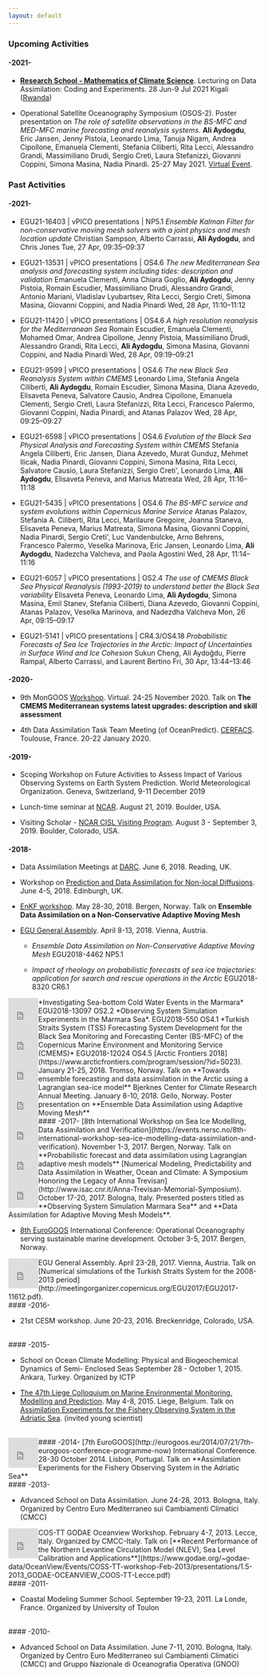 ```yaml
---
layout: default
---
```


###  Upcoming Activities

#### -2021-

- [**Research School - Mathematics of Climate Science**](https://mathclim-rwanda.sciencesconf.org). Lecturing on Data Assimilation: Coding and Experiments. 28 Jun-9 Jul 2021 Kigali ([Rwanda](https://www.cimpa.info/en/node/6474))

- Operational Satellite Oceanography Symposium (OSOS-2). Poster presentation on _The role of satellite observations in the BS-MFC and MED-MFC marine forecasting and reanalysis systems._ __Ali Aydogdu__, Eric Jansen, Jenny Pistoia, Leonardo Lima, Tanuja Nigam, Andrea Cipollone, Emanuela Clementi, Stefania Ciliberti, Rita Lecci, Alessandro Grandi, Massimiliano Drudi, Sergio Cretì, Laura Stefanizzi, Giovanni Coppini, Simona Masina, Nadia Pinardi. 25-27 May 2021. [Virtual Event](https://www.eumetsat.int/second-international-operational-satellite-oceanography-symposium-osos-2-25-27-may-2021).

###  Past Activities

#### -2021-

- EGU21-16403 | vPICO presentations | NP5.1
*Ensemble Kalman Filter for non-conservative moving mesh solvers with a joint physics and mesh location update*
Christian Sampson, Alberto Carrassi, __Ali Aydogdu__, and Chris Jones
Tue, 27 Apr, 09:35–09:37

- EGU21-13531 | vPICO presentations | OS4.6
*The new Mediterranean Sea analysis and forecasting system including tides: description and validation*
Emanuela Clementi, Anna Chiara Goglio, __Ali Aydogdu__, Jenny Pistoia, Romain Escudier, Massimiliano Drudi, Alessandro Grandi, Antonio Mariani, Vladislav Lyubartsev, Rita Lecci, Sergio Cretí, Simona Masina, Giovanni Coppini, and Nadia Pinardi
Wed, 28 Apr, 11:10–11:12

- EGU21-11420 | vPICO presentations | OS4.6
*A high resolution reanalysis for the Mediterranean Sea*
Romain Escudier, Emanuela Clementi, Mohamed Omar, Andrea Cipollone, Jenny Pistoia, Massimiliano Drudi, Alessandro Grandi, Rita Lecci, __Ali Aydogdu__, Simona Masina, Giovanni Coppini, and Nadia Pinardi
Wed, 28 Apr, 09:19–09:21

- EGU21-9599 | vPICO presentations | OS4.6
*The new Black Sea Reanalysis System within CMEMS*
Leonardo Lima, Stefania Angela Ciliberti, __Ali Aydogdu__, Romain Escudier, Simona Masina, Diana Azevedo, Elisaveta Peneva, Salvatore Causio, Andrea Cipollone, Emanuela Clementi, Sergio Cretì, Laura Stefanizzi, Rita Lecci, Francesco Palermo, Giovanni Coppini, Nadia Pinardi, and Atanas Palazov
Wed, 28 Apr, 09:25–09:27

- EGU21-6598 | vPICO presentations | OS4.6
*Evolution of the Black Sea Physical Analysis and Forecasting System within CMEMS*
Stefania Angela Ciliberti, Eric Jansen, Diana Azevedo, Murat Gunduz, Mehmet Ilicak, Nadia Pinardi, Giovanni Coppini, Simona Masina, Rita Lecci, Salvatore Causio, Laura Stefanizzi, Sergio Creti', Leonardo Lima, __Ali Aydogdu__, Elisaveta Peneva, and Marius Matreata
Wed, 28 Apr, 11:16–11:18

- EGU21-5435 | vPICO presentations | OS4.6
*The BS-MFC service and system evolutions within Copernicus Marine Service*
Atanas Palazov, Stefania A. Ciliberti, Rita Lecci, Marilaure Gregoire, Joanna Staneva, Elisaveta Peneva, Marius Matreata, Simona Masina, Giovanni Coppini, Nadia Pinardi, Sergio Creti', Luc Vandenbulcke, Arno Behrens, Francesco Palermo, Veselka Marinova, Eric Jansen, Leonardo Lima, __Ali Aydogdu__, Nadezcha Valcheva, and Paola Agostini
Wed, 28 Apr, 11:14–11:16

- EGU21-6057 | vPICO presentations | OS2.4
*The use of CMEMS Black Sea Physical Reanalysis (1993-2019) to understand better the Black Sea variability*
Elisaveta Peneva, Leonardo Lima, __Ali Aydogdu__, Simona Masina, Emil Stanev, Stefania Ciliberti, Diana Azevedo, Giovanni Coppini, Atanas Palazov, Veselka Marinova, and Nadezdha Valcheva
Mon, 26 Apr, 09:15–09:17

- EGU21-5141 | vPICO presentations | CR4.3/OS4.18
*Probabilistic Forecasts of Sea Ice Trajectories in the Arctic: Impact of Uncertainties in Surface Wind and Ice Cohesion*
Sukun Cheng, Ali Aydoğdu, Pierre Rampal, Alberto Carrassi, and Laurent Bertino
Fri, 30 Apr, 13:44–13:46

#### -2020-

- 9th MonGOOS [Workshop](http://www.mongoos.eu/documents/161745/192767/Agenda_MONGOOS_Workshop2020_Agenda_final.pdf/509e84dc-8059-46f8-b282-510b8ee880e5). Virtual. 24-25 November 2020. Talk on **The CMEMS Mediterranean systems latest upgrades: description and skill assessment**

- 4th Data Assimilation Task Team Meeting (of OceanPredict). [CERFACS](https://www.godae-oceanview.org/outreach/meetings-workshops/task-team-meetings/da-tt-meeting-2020). Toulouse, France. 20-22 January 2020.

#### -2019-

- Scoping Workshop on Future Activities to Assess Impact of Various Observing Systems on Earth System Prediction. World Meteorological Organization. Geneva, Switzerland, 9-11 December 2019

- Lunch-time seminar at [NCAR](https://staff.ucar.edu/for-staff/daily/calendar-event/cisl-visitor-program-data-assimilation-using-adaptive-non). August 21, 2019. Boulder, USA.

- Visiting Scholar - [NCAR CISL Visiting Program](https://www2.cisl.ucar.edu/cisl-visitor-program). August 3 - September 3, 2019. Boulder, Colorado, USA.

#### -2018-

- Data Assimilation Meetings at [DARC](http://www.met.reading.ac.uk/~darc/meetings). June 6, 2018. Reading, UK.

- Workshop on [Prediction and Data Assimilation for Non-local Diffusions](https://www.macs.hw.ac.uk/~hg94/da18). June 4-5, 2018. Edinburgh, UK.

- [EnKF workshop](https://www.iris.no/enkf/enkf-homepage). May 28-30, 2018. Bergen, Norway. Talk on **Ensemble Data Assimilation on a Non-Conservative Adaptive Moving Mesh**

- [EGU General Assembly](https://egu2018.eu). April 8-13, 2018. Vienna, Austria.

    - *Ensemble Data Assimilation on Non-Conservative Adaptive Moving Mesh* EGU2018-4462 NP5.1

    - *Impact of rheology on probabilistic forecasts of sea ice trajectories: application for search and rescue operations in the Arctic* EGU2018-8320 CR6.1

<div style="float: left; clear: left">
<iframe src="https://widgets.figshare.com/articles/6133214/embed?show_title=0" width="60" height="60" frameborder="0"></iframe>
</div>
*Investigating Sea-bottom Cold Water Events in the Marmara* EGU2018-13097 OS2.2 

<div style="float: left; clear: left">
<iframe src="https://widgets.figshare.com/articles/6133175/embed?show_title=0" width="60" height="60" frameborder="0"></iframe>
</div>
*Observing System Simulation Experiments in the Marmara Sea*. EGU2018-550 OS4.1

<div style="float: left; clear: left">
<iframe src="https://widgets.figshare.com/articles/6133199/embed?show_title=0" width="60" height="60" frameborder="0"></iframe>
</div>
*Turkish Straits System (TSS) Forecasting System Development for the Black Sea Monitoring and Forecasting Center (BS-MFC) of the Copernicus Marine Environment and Monitoring Service (CMEMS)* EGU2018-12024 OS4.5

<div style="float: left; clear: left">
<iframe src="https://widgets.figshare.com/articles/5821668/embed?show_title=0" width="60" height="60" frameborder="0"></iframe>
</div>
[Arctic Frontiers 2018](https://www.arcticfrontiers.com/program/session/?id=S023). January 21-25, 2018. Tromso, Norway. Talk on **Towards ensemble forecasting and data assimilation in the Arctic using a Lagrangian sea-ice model**

<div style="float: left; clear: left">
<iframe src="https://widgets.figshare.com/articles/5822082/embed?show_title=0" width="60" height="60" frameborder="0"></iframe>
</div>
Bjerknes Center for Climate Research Annual Meeting. January 8-10, 2018. Geilo, Norway. Poster presentation on **Ensemble Data Assimilation using Adaptive Moving Mesh**


<br/>
#### -2017-
<div style="float: left; clear: left">
<iframe src="https://widgets.figshare.com/articles/5821659/embed?show_title=0" width="60" height="60" frameborder="0"></iframe>
</div>
[8th International Workshop on Sea Ice Modelling, Data Assimilation and Verification](https://events.nersc.no/8th-international-workshop-sea-ice-modelling-data-assimilation-and-verification). November 1-3, 2017. Bergen, Norway. Talk on **Probabilistic forecast and data assimilation using Lagrangian adaptive mesh models**


<div style="float: left; clear: left">
<iframe src="https://widgets.figshare.com/articles/5738487/embed?show_title=0" width="60" height="60" frameborder="0"></iframe>
</div>
[Numerical Modeling, Predictability and Data Assimilation in Weather, Ocean and Climate: A Symposium Honoring the Legacy of Anna Trevisan](http://www.isac.cnr.it/Anna-Trevisan-Memorial-Symposium). October 17-20, 2017. Bologna, Italy. Presented posters titled as **Observing System Simulation Marmara Sea** and **Data Assimilation for Adaptive Moving Mesh Models**.

- [8th EuroGOOS](http://eurogoos.imr.no) International Conference: Operational Oceanography serving sustainable marine development. October 3-5, 2017. Bergen, Norway.

<div style="float: left; clear: left">
<iframe src="https://widgets.figshare.com/articles/5822040/embed?show_title=0" width="60" height="60" frameborder="0"></iframe>
</div>
EGU General Assembly. April 23-28, 2017. Vienna, Austria. Talk on [Numerical simulations of the Turkish Straits System for the 2008-2013 period](http://meetingorganizer.copernicus.org/EGU2017/EGU2017-11612.pdf).

<br/>
#### -2016-

- 21st CESM workshop. June 20-23, 2016. Breckenridge, Colorado, USA.

<br/>
#### -2015-

- School on Ocean Climate Modelling: Physical and Biogeochemical Dynamics of Semi- Enclosed Seas September 28 - October 1, 2015. Ankara, Turkey. Organized by ICTP

- [The 47th Liege Colloquium on Marine Environmental Monitoring, Modelling and Prediction](http://modb.oce.ulg.ac.be/colloquium/2015). May 4-8, 2015. Liege, Belgium. Talk on [Assimilation Experiments for the Fishery Observing System in the Adriatic Sea](https://www.researchgate.net/publication/276069664_Assimilation_Experiments_for_the_Fishery_Observing_System_in_the_Adriatic_Sea). (invited young scientist)

<br/>
#### -2014-

<div style="float: left; clear: left">
<iframe src="https://widgets.figshare.com/articles/5821602/embed?show_title=0" width="60" height="60" frameborder="0"></iframe>
</div>
 [7th EuroGOOS](http://eurogoos.eu/2014/07/21/7th-eurogoos-conference-programme-now) International Conference. 28-30 October 2014. Lisbon, Portugal. Talk on **Assimilation Experiments for the Fishery Observing System in the Adriatic Sea**

<br/>
#### -2013-

- Advanced School on Data Assimilation. June 24-28, 2013. Bologna, Italy. Organized by Centro Euro Mediterraneo sui Cambiamenti Climatici (CMCC) 

<div style="float: left; clear: left">
<iframe src="https://widgets.figshare.com/articles/5821635/embed?show_title=0" width="60" height="60" frameborder="0"></iframe>
</div>
COS-TT GODAE Oceanview Workshop. February 4-7, 2013. Lecce, Italy. Organized by CMCC-Italy. Talk on [**Recent Performance of the Northern Levantine Circulation Model (NLEV), Sea Level Calibration and Applications**](https://www.godae.org/~godae-data/OceanView/Events/COSS-TT-workshop-Feb-2013/presentations/1.5-2013_GODAE-OCEANVIEW_COOS-TT-Lecce.pdf)

<br/>
#### -2011-

- Coastal Modeling Summer School. September 19-23, 2011. La Londe, France. Organized by University of Toulon

<br/>
#### -2010-

- Advanced School on Data Assimilation. June 7-11, 2010. Bologna, Italy. Organized by Centro Euro Mediterraneo sui Cambiamenti Climatici (CMCC) and Gruppo Nazionale di Oceanografia Operativa (GNOO) 
